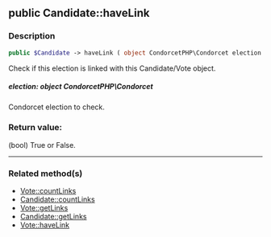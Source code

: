 ## public Candidate::haveLink

### Description    

```php
public $Candidate -> haveLink ( object CondorcetPHP\Condorcet election )
```

Check if this election is linked with this Candidate/Vote object.    


##### **election:** *object CondorcetPHP\Condorcet*   
Condorcet election to check.    



### Return value:   

(bool) True or False.


---------------------------------------

### Related method(s)      

* [Vote::countLinks](../Vote%20Class/public%20Vote--countLinks.md)    
* [Candidate::countLinks](../Candidate%20Class/public%20Candidate--countLinks.md)    
* [Vote::getLinks](../Vote%20Class/public%20Vote--getLinks.md)    
* [Candidate::getLinks](../Candidate%20Class/public%20Candidate--getLinks.md)    
* [Vote::haveLink](../Vote%20Class/public%20Vote--haveLink.md)    
